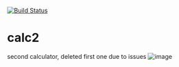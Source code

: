 [![Build Status](https://travis-ci.com/af428/calc2.svg?branch=master)](https://travis-ci.com/af428/calc2)

# calc2
second calculator, deleted first one due to issues
![image](https://user-images.githubusercontent.com/56081056/109859156-aa25b280-7c2a-11eb-9de6-78ee2a7e1d2b.png)
